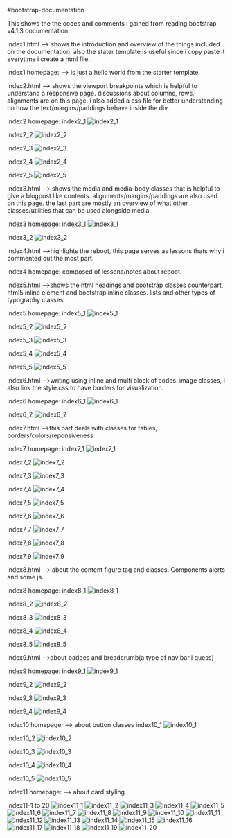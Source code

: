 #bootstrap-documentation

This shows the the codes and comments i gained from reading bootstrap v4.1.3 documentation.

index1.html --> shows the introduction and overview of the things included on the documentation. also the stater template is useful since i copy paste it everytime i create a html file.

index1 homepage: --> is just a hello world from the starter template.

index2.html --> shows the viewport breakpoints which is helpful to understand a responsive page. discussions about columns, rows, alignments are on this page. i also added a css file for better understanding on how the text/margins/paddings behave inside the div.

index2 homepage: 
index2_1
![index2_1](https://user-images.githubusercontent.com/41881269/44758975-eebbc900-ab69-11e8-9220-b04030e783d0.PNG)

index2_2
![index2_2](https://user-images.githubusercontent.com/41881269/44758979-f11e2300-ab69-11e8-9c66-0528a150cb4d.PNG)

index2_3
![index2_3](https://user-images.githubusercontent.com/41881269/44758981-f4b1aa00-ab69-11e8-8923-aa1c65523dad.PNG)

index2_4
![index2_4](https://user-images.githubusercontent.com/41881269/44758983-f7ac9a80-ab69-11e8-9634-87f576882fa3.PNG)

index2_5
![index2_5](https://user-images.githubusercontent.com/41881269/44758985-fbd8b800-ab69-11e8-92f5-df6cdbaba3ac.PNG)

index3.html --> shows the media and media-body classes that is helpful to give a blogpost like contents. alignments/margins/paddings are also used on this page. the last part are mostly an overview of what other classes/utilities that can be used alongside media.

index3 homepage: 
index3_1
![index3_1](https://user-images.githubusercontent.com/41881269/44759002-1c087700-ab6a-11e8-8f51-e7a35c44369e.PNG)

index3_2
![index3_2](https://user-images.githubusercontent.com/41881269/44759004-1f036780-ab6a-11e8-9c8f-ffbc3809bd51.PNG)

index4.html -->highlights the reboot, this page serves as lessons thats why i commented out the most part.

index4 homepage: composed of lessons/notes about reboot.

index5.html -->shows the html headings and bootstrap classes counterpart, html5 inline element and bootstrap inline classes. lists and other types of typography classes.

index5 homepage: 
index5_1
![index5_1](https://user-images.githubusercontent.com/41881269/44759030-4c501580-ab6a-11e8-8dfd-68184f0cdccc.PNG)

index5_2
![index5_2](https://user-images.githubusercontent.com/41881269/44759034-4f4b0600-ab6a-11e8-9265-9376c117aac5.PNG)

index5_3
![index5_3](https://user-images.githubusercontent.com/41881269/44759036-5245f680-ab6a-11e8-85e9-084a6d990ac4.PNG)

index5_4
![index5_4](https://user-images.githubusercontent.com/41881269/44759037-5540e700-ab6a-11e8-8a94-76aeb3323e53.PNG)

index5_5
![index5_5](https://user-images.githubusercontent.com/41881269/44759040-57a34100-ab6a-11e8-8cf2-08162c36cd65.PNG)

index6.html -->writing using inline and multi block of codes. image classes, I also link the style.css to have borders for visualization.

index6 homepage: 
index6_1
![index6_1](https://user-images.githubusercontent.com/41881269/44760306-cc797980-ab70-11e8-9538-caab52ee6e35.PNG)

index6_2
![index6_2](https://user-images.githubusercontent.com/41881269/44760307-cf746a00-ab70-11e8-8057-acb6c8f66836.PNG)

index7.html -->this part deals with classes for tables, borders/colors/reponsiveness

index7 homepage: 
index7_1
![index7_1](https://user-images.githubusercontent.com/41881269/44775360-031eb680-aba8-11e8-9a7c-a6a77e0bfe12.PNG)

index7_2
![index7_2](https://user-images.githubusercontent.com/41881269/44775365-04e87a00-aba8-11e8-87b8-021f7e0873ef.PNG)

index7_3
![index7_3](https://user-images.githubusercontent.com/41881269/44775369-0619a700-aba8-11e8-95a7-50efa42ef9d0.PNG)

index7_4
![index7_4](https://user-images.githubusercontent.com/41881269/44775372-087c0100-aba8-11e8-82f2-c9b0ea7043f8.PNG)

index7_5
![index7_5](https://user-images.githubusercontent.com/41881269/44775376-0b76f180-aba8-11e8-9a4b-75addf0aea89.PNG)

index7_6
![index7_6](https://user-images.githubusercontent.com/41881269/44775385-0dd94b80-aba8-11e8-93f6-917356ce956f.PNG)

index7_7
![index7_7](https://user-images.githubusercontent.com/41881269/44775390-0fa30f00-aba8-11e8-941e-ce2a5605a2e6.PNG)

index7_8
![index7_8](https://user-images.githubusercontent.com/41881269/44775393-12056900-aba8-11e8-8d74-73f6200510de.PNG)

index7_9
![index7_9](https://user-images.githubusercontent.com/41881269/44775443-35301880-aba8-11e8-8255-36a0962971e1.PNG)


index8.html --> about the content figure tag and classes. Components alerts and some js.

index8 homepage: 
index8_1
![index8_1](https://user-images.githubusercontent.com/41881269/44824823-3dd12f00-ac3a-11e8-95fb-fa052911fb79.PNG)

index8_2
![index8_2](https://user-images.githubusercontent.com/41881269/44824824-40338900-ac3a-11e8-96fe-2979643844e4.PNG)

index8_3
![index8_3](https://user-images.githubusercontent.com/41881269/44824826-4164b600-ac3a-11e8-9f91-847778e4bd79.PNG)

index8_4
![index8_4](https://user-images.githubusercontent.com/41881269/44824827-432e7980-ac3a-11e8-8ee0-fa98abccb03d.PNG)

index8_5
![index8_5](https://user-images.githubusercontent.com/41881269/44824831-4590d380-ac3a-11e8-8838-da46a1a7e1d8.PNG)

index9.html -->about badges and breadcrumb(a type of nav bar i guess)

index9 homepage: 
index9_1
![index9_1](https://user-images.githubusercontent.com/41881269/44896313-6b95a100-ad2a-11e8-8150-2778ff69035a.PNG)

index9_2
![index9_2](https://user-images.githubusercontent.com/41881269/44896319-6f292800-ad2a-11e8-9e94-47397b29d320.PNG)

index9_3
![index9_3](https://user-images.githubusercontent.com/41881269/44896325-72241880-ad2a-11e8-95c5-5a1064eb6061.PNG)

index9_4
![index9_4](https://user-images.githubusercontent.com/41881269/44896331-76503600-ad2a-11e8-8fe0-ec0fae3fca17.PNG)

index10 homepage:  --> about button classes
index10_1
![index10_1](https://user-images.githubusercontent.com/41881269/44941651-858bbe00-add4-11e8-91db-7ea3306b34db.PNG)

index10_2
![index10_2](https://user-images.githubusercontent.com/41881269/44941652-8886ae80-add4-11e8-9a32-fd3bfbf55c3b.PNG)

index10_3
![index10_3](https://user-images.githubusercontent.com/41881269/44941657-8cb2cc00-add4-11e8-859c-5d98da26c46d.PNG)

index10_4
![index10_4](https://user-images.githubusercontent.com/41881269/44941655-8c1a3580-add4-11e8-9caf-4ad94eb17e1f.PNG)

index10_5
![index10_5](https://user-images.githubusercontent.com/41881269/44941656-8c1a3580-add4-11e8-96ae-452875bb77e5.PNG)

index11 homepage: --> about card styling

index11-1 to 20
![index11_1](https://user-images.githubusercontent.com/41881269/45007008-4bb5f400-b02e-11e8-9d63-9a2f203978c0.PNG)
![index11_2](https://user-images.githubusercontent.com/41881269/45007011-4eb0e480-b02e-11e8-8f97-e71ac03ff5a5.PNG)
![index11_3](https://user-images.githubusercontent.com/41881269/45007015-51133e80-b02e-11e8-87b0-8c020582aee2.PNG)
![index11_4](https://user-images.githubusercontent.com/41881269/45007017-53759880-b02e-11e8-80db-49a7b4e4f131.PNG)
![index11_5](https://user-images.githubusercontent.com/41881269/45007022-596b7980-b02e-11e8-9dec-c70e88ba1fb7.PNG)
![index11_6](https://user-images.githubusercontent.com/41881269/45007023-596b7980-b02e-11e8-849f-423e2ca0e9d6.PNG)
![index11_7](https://user-images.githubusercontent.com/41881269/45007026-5a041000-b02e-11e8-9438-8f0f0132c5ce.PNG)
![index11_8](https://user-images.githubusercontent.com/41881269/45007031-5ff9f100-b02e-11e8-811e-74ee781bfb12.PNG)
![index11_9](https://user-images.githubusercontent.com/41881269/45007034-62f4e180-b02e-11e8-8995-afe53fd58ed6.PNG)
![index11_10](https://user-images.githubusercontent.com/41881269/45007037-65efd200-b02e-11e8-9070-98a5032335ae.PNG)
![index11_11](https://user-images.githubusercontent.com/41881269/45007038-69835900-b02e-11e8-91b6-64844e682494.PNG)
![index11_12](https://user-images.githubusercontent.com/41881269/45007040-6d16e000-b02e-11e8-8267-5647e5999089.PNG)
![index11_13](https://user-images.githubusercontent.com/41881269/45007045-7142fd80-b02e-11e8-8ade-bb6e14cd6685.PNG)
![index11_14](https://user-images.githubusercontent.com/41881269/45007049-73a55780-b02e-11e8-83c0-98541c2f858b.PNG)
![index11_15](https://user-images.githubusercontent.com/41881269/45007051-76a04800-b02e-11e8-9ca2-1dae3409d549.PNG)
![index11_16](https://user-images.githubusercontent.com/41881269/45007053-7acc6580-b02e-11e8-9209-f688b368ee45.PNG)
![index11_17](https://user-images.githubusercontent.com/41881269/45007058-7e5fec80-b02e-11e8-8eee-646c527e5a78.PNG)
![index11_18](https://user-images.githubusercontent.com/41881269/45007061-81f37380-b02e-11e8-9eb2-5eea3b9e4714.PNG)
![index11_19](https://user-images.githubusercontent.com/41881269/45007062-8324a080-b02e-11e8-9ba5-a3d04676ece5.PNG)
![index11_20](https://user-images.githubusercontent.com/41881269/45007066-861f9100-b02e-11e8-9a62-51f2de0fe647.PNG)